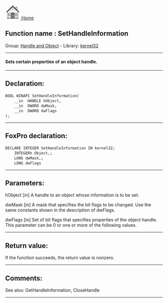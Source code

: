[<img src="../../images/home.png"> Home ](https://github.com/VFPX/Win32API)  

## Function name : SetHandleInformation
Group: [Handle and Object](../../functions_group.md#Handle_and_Object)  -  Library: [kernel32](../../../libraries.md#kernel32)  
***  


#### Sets certain properties of an object handle.
***  


## Declaration:
```foxpro  
BOOL WINAPI SetHandleInformation(
	__in  HANDLE hObject,
	__in  DWORD dwMask,
	__in  DWORD dwFlags
);  
```  
***  


## FoxPro declaration:
```foxpro  
DECLARE INTEGER SetHandleInformation IN kernel32;
	INTEGERh Object,;
	LONG dwMask,;
	LONG dwFlags  
```  
***  


## Parameters:
hObject [in]
A handle to an object whose information is to be set.

dwMask [in]
A mask that specifies the bit flags to be changed. Use the same constants shown in the description of dwFlags.

dwFlags [in]
Set of bit flags that specifies properties of the object handle. This parameter can be 0 or one or more of the following values.  
***  


## Return value:
If the function succeeds, the return value is nonzero.  
***  


## Comments:
See also: GetHandleInformation, CloseHandle   
  
***  

